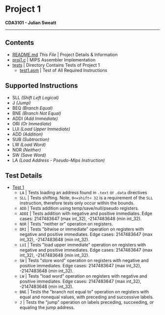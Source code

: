 # Project 1
__CDA3101 - Julian Sweatt__  

---

## Contents
* [README.md](./README.md) _This File_ | Project Details & Information
* [proj1.c](./proj1.c) | MIPS Assembler Implementation
* [tests](./tests) | Directory Contains Tests of Project 1
  * [test1.asm](./tests/test1.asm) | Test of All Required Instructions

## Supported Instructions
* SLL _(Shift Left Logical)_
* J _(Jump)_
* BEQ _(Branch Equal)_
* BNE _(Branch Not Equal)_
* ADDI _(Add Immediate)_
* ORI _(Or Immediate)_
* LUI _(Load Upper Immediate)_
* ADD _(Addition)_
* SUB _(Subtraction)_
* LW _(Load Word)_
* NOR _(Neither)_
* SW _(Save Word)_
* LA _(Load Address - Pseudo-Mips Instruction)_

## Test Details
* [Test 1](./tests/test1.asm)
  * `LA` | Tests loading an address found in `.text` or `.data` directives
  * `SLL` | Tests shifting. Note, `0<=shift< 32` is a requirement of the `SLL` instruction, therefore tests only occur within the bounds. 
  * `ADD` | Tests addition using temp/save/null/pseudo registers. 
  * `ADDI` | Tests addition with negative and positive immediates. Edge cases: 2147483647 (max int_32), -2147483648 (min int_32).
  * `NOR` | Tests "neither or" operation on registers. 
  * `ORI` | Tests "bitwise or immediate" operation on registers with negative and positive immediates. Edge cases: 2147483647 (max int_32), -2147483648 (min int_32).
  * `LUI` | Tests "load upper immediate" operation on registers with negative and positive immediates. Edge cases: 2147483647 (max int_32), -2147483648 (min int_32).
  * `SW` | Tests "store word" operation on registers with negative and positive immediates. Edge cases: 2147483647 (max int_32), -2147483648 (min int_32).
  * `LW` | Tests "load word" operation on registers with negative and positive immediates. Edge cases: 2147483647 (max int_32), -2147483648 (min int_32).
  * `BNE` | Tests the "branch not equal to" operation on registers with equal and nonequal values, with preceding and successive labels.
  * `J` | Tests the "jump" operation on labels preceding, succeeding, or equaling the jump address.